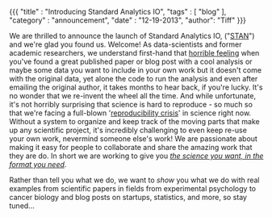{{{
	"title" : "Introducing Standard Analytics IO",
	"tags"  : [ "blog" ],
	"category" : "announcement",
	"date" : "12-19-2013",
    "author": "Tiff"
}}}

We are thrilled to announce the launch of Standard Analytics IO,
("[STAN](http://www.wpclipart.com/animals/S/sloth/Sloth_drawing.png)") and we're glad you found
us. Welcome! As data-scientists and former academic researchers, we
understand first-hand that
[horrible feeling](https://24.media.tumblr.com/ed476620ab8efbb04bcd5907f4a36065/tumblr_mxsvdkIVHj1szhmd5o1_500.gif)
when you've found a great published paper or blog post with a cool
analysis or maybe some data you want to include in your own work but
it doesn't come with the original data, yet alone the code to run the
analysis and even after emailing the original author, it takes months
to hear back, if you're lucky. It's no wonder that we re-invent the
wheel all the time.  And while unfortunate, it's not horribly
surprising that science is hard to reproduce - so much so that we're
facing a full-blown
'[reproducibility crisis](http://www.nature.com/news/replication-studies-bad-copy-1.10634)'
in science right now.  Without a system to organize and keep track of
the moving parts that make up any scientific project, it's incredibly
challenging to even keep re-use your own work, nevermind someone
else's work! We are passionate about making it easy for people to
collaborate and share the amazing work that they are do. In short we
are working to give you
*[the science you want, in the format you need](http://standardanalytics.io)*.

Rather than tell you what we do, we want to *show* you what we do with
real examples from scientific papers in fields from experimental
psychology to cancer biology and blog posts on startups, statistics,
and more, so stay tuned...

